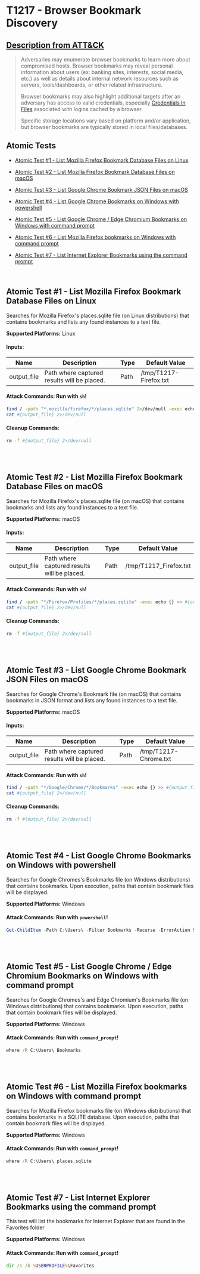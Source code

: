 # T1217 - Browser Bookmark Discovery
## [Description from ATT&CK](https://attack.mitre.org/techniques/T1217)
<blockquote>Adversaries may enumerate browser bookmarks to learn more about compromised hosts. Browser bookmarks may reveal personal information about users (ex: banking sites, interests, social media, etc.) as well as details about internal network resources such as servers, tools/dashboards, or other related infrastructure.

Browser bookmarks may also highlight additional targets after an adversary has access to valid credentials, especially [Credentials In Files](https://attack.mitre.org/techniques/T1552/001) associated with logins cached by a browser.

Specific storage locations vary based on platform and/or application, but browser bookmarks are typically stored in local files/databases.</blockquote>

## Atomic Tests

- [Atomic Test #1 - List Mozilla Firefox Bookmark Database Files on Linux](#atomic-test-1---list-mozilla-firefox-bookmark-database-files-on-linux)

- [Atomic Test #2 - List Mozilla Firefox Bookmark Database Files on macOS](#atomic-test-2---list-mozilla-firefox-bookmark-database-files-on-macos)

- [Atomic Test #3 - List Google Chrome Bookmark JSON Files on macOS](#atomic-test-3---list-google-chrome-bookmark-json-files-on-macos)

- [Atomic Test #4 - List Google Chrome Bookmarks on Windows with powershell](#atomic-test-4---list-google-chrome-bookmarks-on-windows-with-powershell)

- [Atomic Test #5 - List Google Chrome / Edge Chromium Bookmarks on Windows with command prompt](#atomic-test-5---list-google-chrome--edge-chromium-bookmarks-on-windows-with-command-prompt)

- [Atomic Test #6 - List Mozilla Firefox bookmarks on Windows with command prompt](#atomic-test-6---list-mozilla-firefox-bookmarks-on-windows-with-command-prompt)

- [Atomic Test #7 - List Internet Explorer Bookmarks using the command prompt](#atomic-test-7---list-internet-explorer-bookmarks-using-the-command-prompt)


<br/>

## Atomic Test #1 - List Mozilla Firefox Bookmark Database Files on Linux
Searches for Mozilla Firefox's places.sqlite file (on Linux distributions) that contains bookmarks and lists any found instances to a text file.

**Supported Platforms:** Linux




#### Inputs:
| Name | Description | Type | Default Value | 
|------|-------------|------|---------------|
| output_file | Path where captured results will be placed. | Path | /tmp/T1217-Firefox.txt|


#### Attack Commands: Run with `sh`! 


```sh
find / -path "*.mozilla/firefox/*/places.sqlite" 2>/dev/null -exec echo {} >> #{output_file} \;
cat #{output_file} 2>/dev/null
```

#### Cleanup Commands:
```sh
rm -f #{output_file} 2>/dev/null
```





<br/>
<br/>

## Atomic Test #2 - List Mozilla Firefox Bookmark Database Files on macOS
Searches for Mozilla Firefox's places.sqlite file (on macOS) that contains bookmarks and lists any found instances to a text file.

**Supported Platforms:** macOS




#### Inputs:
| Name | Description | Type | Default Value | 
|------|-------------|------|---------------|
| output_file | Path where captured results will be placed. | Path | /tmp/T1217_Firefox.txt|


#### Attack Commands: Run with `sh`! 


```sh
find / -path "*/Firefox/Profiles/*/places.sqlite" -exec echo {} >> #{output_file} \;
cat #{output_file} 2>/dev/null
```

#### Cleanup Commands:
```sh
rm -f #{output_file} 2>/dev/null
```





<br/>
<br/>

## Atomic Test #3 - List Google Chrome Bookmark JSON Files on macOS
Searches for Google Chrome's Bookmark file (on macOS) that contains bookmarks in JSON format and lists any found instances to a text file.

**Supported Platforms:** macOS




#### Inputs:
| Name | Description | Type | Default Value | 
|------|-------------|------|---------------|
| output_file | Path where captured results will be placed. | Path | /tmp/T1217-Chrome.txt|


#### Attack Commands: Run with `sh`! 


```sh
find / -path "*/Google/Chrome/*/Bookmarks" -exec echo {} >> #{output_file} \;
cat #{output_file} 2>/dev/null
```

#### Cleanup Commands:
```sh
rm -f #{output_file} 2>/dev/null
```





<br/>
<br/>

## Atomic Test #4 - List Google Chrome Bookmarks on Windows with powershell
Searches for Google Chromes's Bookmarks file (on Windows distributions) that contains bookmarks.
Upon execution, paths that contain bookmark files will be displayed.

**Supported Platforms:** Windows





#### Attack Commands: Run with `powershell`! 


```powershell
Get-ChildItem -Path C:\Users\ -Filter Bookmarks -Recurse -ErrorAction SilentlyContinue -Force
```






<br/>
<br/>

## Atomic Test #5 - List Google Chrome / Edge Chromium Bookmarks on Windows with command prompt
Searches for Google Chromes's and Edge Chromium's Bookmarks file (on Windows distributions) that contains bookmarks.
Upon execution, paths that contain bookmark files will be displayed.

**Supported Platforms:** Windows





#### Attack Commands: Run with `command_prompt`! 


```cmd
where /R C:\Users\ Bookmarks
```






<br/>
<br/>

## Atomic Test #6 - List Mozilla Firefox bookmarks on Windows with command prompt
Searches for Mozilla Firefox bookmarks file (on Windows distributions) that contains bookmarks in a SQLITE database.
Upon execution, paths that contain bookmark files will be displayed.

**Supported Platforms:** Windows





#### Attack Commands: Run with `command_prompt`! 


```cmd
where /R C:\Users\ places.sqlite
```






<br/>
<br/>

## Atomic Test #7 - List Internet Explorer Bookmarks using the command prompt
This test will list the bookmarks for Internet Explorer that are found in the Favorites folder

**Supported Platforms:** Windows





#### Attack Commands: Run with `command_prompt`! 


```cmd
dir /s /b %USERPROFILE%\Favorites
```






<br/>
